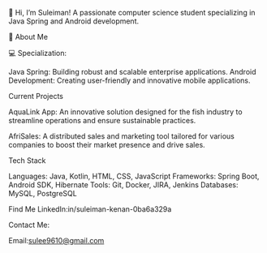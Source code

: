  👋 Hi, I’m Suleiman!
 A passionate computer science student specializing in Java Spring and Android development.

📜 About Me
 
 💻 Specialization:
  
   Java Spring: Building robust and scalable enterprise applications.
   Android Development: Creating user-friendly and innovative mobile applications.

 
Current Projects

  AquaLink App:
   An innovative solution designed for the fish industry to streamline operations and ensure sustainable practices.
   
  AfriSales:
    A distributed sales and marketing tool tailored for various companies to boost their market presence and drive sales.

 Tech Stack
 
Languages: Java, Kotlin, HTML, CSS, JavaScript
Frameworks: Spring Boot, Android SDK, Hibernate
Tools: Git, Docker, JIRA, Jenkins
Databases: MySQL, PostgreSQL

 Find Me
LinkedIn:in/suleiman-kenan-0ba6a329a


 Contact Me:
 
Email:sulee9610@gmail.com

<!---
suleimanKenan961/suleimanKenan961 is a ✨ special ✨ repository because its `README.md` (this file) appears on your GitHub profile.
You can click the Preview link to take a look at your changes.
--->
